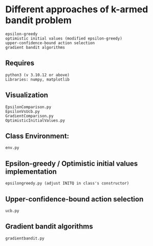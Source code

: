 # Different approaches of k-armed bandit problem
    epsilon-greedy
    optimistic initial values (modified epsilon-greedy)
    upper-confidence-bound action selection
    gradient bandit algorithms

## Requires
    python3 (v 3.10.12 or above)
    Libraries: numpy, matplotlib

## Visualization
    EpsilonComparison.py
    EpsilonVsUcb.py
    GradientComparison.py
    OptimisticInitialValues.py

## Class Environment:
    env.py

## Epsilon-greedy / Optimistic initial values implementation
    epsilongreedy.py (adjust INITQ in class's constructor)

## Upper-confidence-bound action selection
    ucb.py

## Gradient bandit algorithms
    gradientbandit.py


